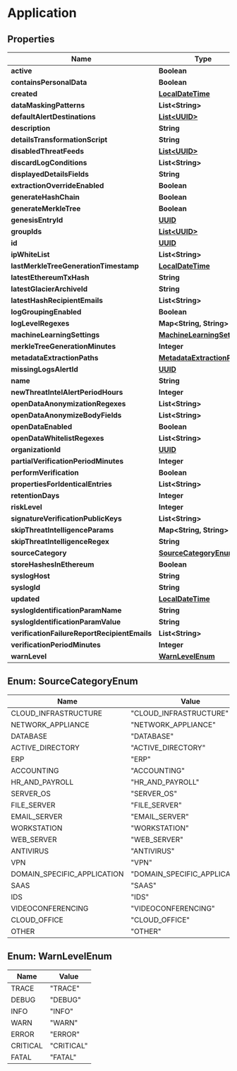 
# Application

## Properties
Name | Type | Description | Notes
------------ | ------------- | ------------- | -------------
**active** | **Boolean** |  |  [optional]
**containsPersonalData** | **Boolean** |  |  [optional]
**created** | [**LocalDateTime**](LocalDateTime.md) |  |  [optional]
**dataMaskingPatterns** | **List&lt;String&gt;** |  |  [optional]
**defaultAlertDestinations** | [**List&lt;UUID&gt;**](UUID.md) |  |  [optional]
**description** | **String** |  |  [optional]
**detailsTransformationScript** | **String** |  |  [optional]
**disabledThreatFeeds** | [**List&lt;UUID&gt;**](UUID.md) |  |  [optional]
**discardLogConditions** | **List&lt;String&gt;** |  |  [optional]
**displayedDetailsFields** | **String** |  |  [optional]
**extractionOverrideEnabled** | **Boolean** |  |  [optional]
**generateHashChain** | **Boolean** |  |  [optional]
**generateMerkleTree** | **Boolean** |  |  [optional]
**genesisEntryId** | [**UUID**](UUID.md) |  |  [optional]
**groupIds** | [**List&lt;UUID&gt;**](UUID.md) |  |  [optional]
**id** | [**UUID**](UUID.md) |  |  [optional]
**ipWhiteList** | **List&lt;String&gt;** |  |  [optional]
**lastMerkleTreeGenerationTimestamp** | [**LocalDateTime**](LocalDateTime.md) |  |  [optional]
**latestEthereumTxHash** | **String** |  |  [optional]
**latestGlacierArchiveId** | **String** |  |  [optional]
**latestHashRecipientEmails** | **List&lt;String&gt;** |  |  [optional]
**logGroupingEnabled** | **Boolean** |  |  [optional]
**logLevelRegexes** | **Map&lt;String, String&gt;** |  |  [optional]
**machineLearningSettings** | [**MachineLearningSettings**](MachineLearningSettings.md) |  |  [optional]
**merkleTreeGenerationMinutes** | **Integer** |  |  [optional]
**metadataExtractionPaths** | [**MetadataExtractionPaths**](MetadataExtractionPaths.md) |  |  [optional]
**missingLogsAlertId** | [**UUID**](UUID.md) |  |  [optional]
**name** | **String** |  |  [optional]
**newThreatIntelAlertPeriodHours** | **Integer** |  |  [optional]
**openDataAnonymizationRegexes** | **List&lt;String&gt;** |  |  [optional]
**openDataAnonymizeBodyFields** | **List&lt;String&gt;** |  |  [optional]
**openDataEnabled** | **Boolean** |  |  [optional]
**openDataWhitelistRegexes** | **List&lt;String&gt;** |  |  [optional]
**organizationId** | [**UUID**](UUID.md) |  |  [optional]
**partialVerificationPeriodMinutes** | **Integer** |  |  [optional]
**performVerification** | **Boolean** |  |  [optional]
**propertiesForIdenticalEntries** | **List&lt;String&gt;** |  |  [optional]
**retentionDays** | **Integer** |  |  [optional]
**riskLevel** | **Integer** |  |  [optional]
**signatureVerificationPublicKeys** | **List&lt;String&gt;** |  |  [optional]
**skipThreatIntelligenceParams** | **Map&lt;String, String&gt;** |  |  [optional]
**skipThreatIntelligenceRegex** | **String** |  |  [optional]
**sourceCategory** | [**SourceCategoryEnum**](#SourceCategoryEnum) |  |  [optional]
**storeHashesInEthereum** | **Boolean** |  |  [optional]
**syslogHost** | **String** |  |  [optional]
**syslogId** | **String** |  |  [optional]
**updated** | [**LocalDateTime**](LocalDateTime.md) |  |  [optional]
**syslogIdentificationParamName** | **String** |  |  [optional]
**syslogIdentificationParamValue** | **String** |  |  [optional]
**verificationFailureReportRecipientEmails** | **List&lt;String&gt;** |  |  [optional]
**verificationPeriodMinutes** | **Integer** |  |  [optional]
**warnLevel** | [**WarnLevelEnum**](#WarnLevelEnum) |  |  [optional]


<a name="SourceCategoryEnum"></a>
## Enum: SourceCategoryEnum
Name | Value
---- | -----
CLOUD_INFRASTRUCTURE | &quot;CLOUD_INFRASTRUCTURE&quot;
NETWORK_APPLIANCE | &quot;NETWORK_APPLIANCE&quot;
DATABASE | &quot;DATABASE&quot;
ACTIVE_DIRECTORY | &quot;ACTIVE_DIRECTORY&quot;
ERP | &quot;ERP&quot;
ACCOUNTING | &quot;ACCOUNTING&quot;
HR_AND_PAYROLL | &quot;HR_AND_PAYROLL&quot;
SERVER_OS | &quot;SERVER_OS&quot;
FILE_SERVER | &quot;FILE_SERVER&quot;
EMAIL_SERVER | &quot;EMAIL_SERVER&quot;
WORKSTATION | &quot;WORKSTATION&quot;
WEB_SERVER | &quot;WEB_SERVER&quot;
ANTIVIRUS | &quot;ANTIVIRUS&quot;
VPN | &quot;VPN&quot;
DOMAIN_SPECIFIC_APPLICATION | &quot;DOMAIN_SPECIFIC_APPLICATION&quot;
SAAS | &quot;SAAS&quot;
IDS | &quot;IDS&quot;
VIDEOCONFERENCING | &quot;VIDEOCONFERENCING&quot;
CLOUD_OFFICE | &quot;CLOUD_OFFICE&quot;
OTHER | &quot;OTHER&quot;


<a name="WarnLevelEnum"></a>
## Enum: WarnLevelEnum
Name | Value
---- | -----
TRACE | &quot;TRACE&quot;
DEBUG | &quot;DEBUG&quot;
INFO | &quot;INFO&quot;
WARN | &quot;WARN&quot;
ERROR | &quot;ERROR&quot;
CRITICAL | &quot;CRITICAL&quot;
FATAL | &quot;FATAL&quot;



